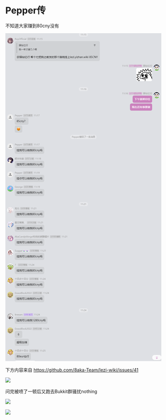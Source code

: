 # Pepper传

不知道大家赚到80cny没有

![](/others/Pepper传/不知道大家赚到80cny没有.png)

下方内容来自 https://github.com/8aka-Team/lezi-wiki/issues/41

![](/others/Pepper传/1.jpeg)

问完被喷了一顿后又跑去Bukkit群骚扰nothing

![](/others/Pepper传/2.png)

![](/others/Pepper传/3.png)
